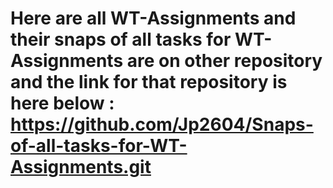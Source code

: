 # Here are all WT-Assignments and their snaps of all tasks for WT-Assignments are on other repository and the link for that repository is here below :  https://github.com/Jp2604/Snaps-of-all-tasks-for-WT-Assignments.git
